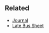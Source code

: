 ## Related

* [Journal](https://docs.google.com/document/d/1xTk8zrP0GE_PBz2vgVtr90KuEOi76y3H_DQR9Us6SsU/edit)
* [Late Bus Sheet](https://docs.google.com/spreadsheets/u/0/d/1fjfYhwB9YThz2_O0ZTQzKqZDJdwXMjD8m3MjyfuFHNw/pub?gid=0&range=a1:g20&output=html)

